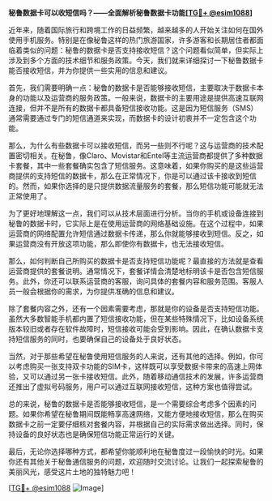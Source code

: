 **秘鲁数据卡可以收短信吗？——全面解析秘鲁数据卡功能[[TG💪+ @esim1088](https://t.me/s/esim1088)]**

近年来，随着国际旅行和跨境工作的日益频繁，越来越多的人开始关注如何在国外使用手机服务。特别是在像秘鲁这样的热门旅游国家，许多游客和长期居住者都面临着类似的问题：秘鲁的数据卡是否支持接收短信？这个问题看似简单，但实际上涉及到多个方面的技术细节和服务政策。今天，我们就来详细探讨一下秘鲁数据卡能否接收短信，并为你提供一些实用的信息和建议。

首先，我们需要明确一点：秘鲁的数据卡是否能够接收短信，主要取决于数据卡本身的功能以及运营商的服务政策。一般来说，数据卡的主要用途是提供高速互联网连接，但并不是所有的数据卡都具备短信接收功能。这是因为短信服务（SMS）通常需要通过专门的短信通道来实现，而数据卡的设计初衷并不一定包含这个功能。

那么，为什么有些数据卡可以接收短信，而另一些则不行呢？这与运营商的技术配置密切相关。在秘鲁，像Claro、Movistar和Entel等主流运营商都提供了多种数据卡套餐，其中一些套餐确实包含了短信服务。这意味着，如果你购买的是这些运营商提供的支持短信的数据卡，那么在正常情况下，你是可以通过该卡接收到短信的。然而，如果你选择的是只提供数据流量服务的套餐，那么短信功能可能就无法正常使用了。

为了更好地理解这一点，我们可以从技术层面进行分析。当你的手机或设备连接到秘鲁的数据卡时，它实际上是在使用运营商的网络基础设施。在这个过程中，如果运营商的网络配置允许短信通过数据卡传递，那么你就能够接收到短信。反之，如果运营商没有开放这项功能，那么即使你有数据卡，也无法接收短信。

那么，如何判断自己所购买的数据卡是否支持短信功能呢？最直接的方法就是查看运营商提供的套餐说明。通常情况下，套餐详情会清楚地标明该卡是否包含短信服务。此外，你还可以联系运营商的客服，询问具体的套餐内容和服务范围。客服人员一般会根据你的需求，为你提供准确的信息和建议。

除了套餐内容之外，还有一个因素需要考虑，那就是你的设备是否支持短信功能。虽然大多数智能手机都内置了短信接收功能，但在某些特殊情况下，比如设备系统版本较旧或者存在软件故障时，短信接收可能会受到影响。因此，在确认数据卡支持短信服务的同时，也要确保自己的设备处于良好状态。

当然，对于那些希望在秘鲁使用短信服务的人来说，还有其他的选择。例如，你可以考虑购买一张支持双卡功能的SIM卡，这样既可以享受数据卡带来的高速上网体验，又可以通过另一张卡接收短信。此外，随着移动通信技术的发展，许多运营商还推出了虚拟号码服务，用户可以通过互联网接收短信，这种方案也值得尝试。

总的来说，秘鲁的数据卡是否能够接收短信，是一个需要综合考虑多个因素的问题。如果你希望在秘鲁期间既能畅享高速网络，又能方便地接收短信，那么在购买数据卡之前一定要仔细核对套餐内容，并根据自己的实际需求做出选择。同时，保持设备的良好状态也是确保短信功能正常运行的关键。

最后，无论你选择哪种方式，都希望你能顺利地在秘鲁度过一段愉快的时光。如果你还有其他关于秘鲁通信服务的问题，欢迎随时交流讨论。让我们一起探索秘鲁的美丽风光，感受这片土地的独特魅力吧！

[[TG💪+ @esim1088](https://t.me/s/esim1088) ![Image](https://i.postimg.cc/4NQfJmqS/Snipaste-2025-05-13-00-14-12.png)]